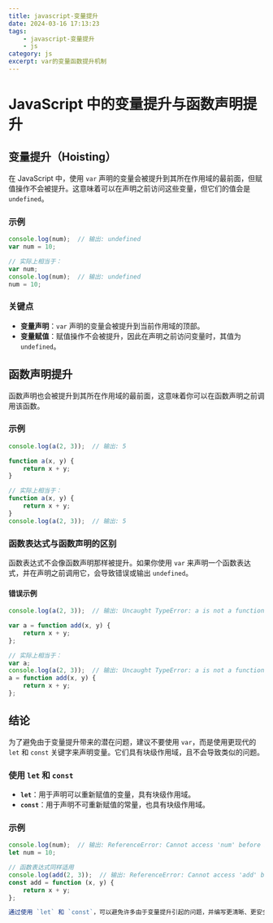 ```yaml
---
title: javascript-变量提升
date: 2024-03-16 17:13:23
tags: 
    - javascript-变量提升
    - js
category: js
excerpt: var的变量函数提升机制
---
```

# JavaScript 中的变量提升与函数声明提升

## 变量提升（Hoisting）

在 JavaScript 中，使用 `var` 声明的变量会被提升到其所在作用域的最前面，但赋值操作不会被提升。这意味着可以在声明之前访问这些变量，但它们的值会是 `undefined`。

### 示例

```javascript
console.log(num);  // 输出: undefined
var num = 10;

// 实际上相当于：
var num;
console.log(num);  // 输出: undefined
num = 10;
```

### 关键点

- **变量声明**：`var` 声明的变量会被提升到当前作用域的顶部。
- **变量赋值**：赋值操作不会被提升，因此在声明之前访问变量时，其值为 `undefined`。

## 函数声明提升

函数声明也会被提升到其所在作用域的最前面，这意味着你可以在函数声明之前调用该函数。

### 示例

```javascript
console.log(a(2, 3));  // 输出: 5

function a(x, y) {
    return x + y;
}

// 实际上相当于：
function a(x, y) {
    return x + y;
}
console.log(a(2, 3));  // 输出: 5
```

### 函数表达式与函数声明的区别

函数表达式不会像函数声明那样被提升。如果你使用 `var` 来声明一个函数表达式，并在声明之前调用它，会导致错误或输出 `undefined`。

#### 错误示例

```javascript
console.log(a(2, 3));  // 输出: Uncaught TypeError: a is not a function

var a = function add(x, y) {
    return x + y;
};

// 实际上相当于：
var a;
console.log(a(2, 3));  // 输出: Uncaught TypeError: a is not a function
a = function add(x, y) {
    return x + y;
};
```

## 结论

为了避免由于变量提升带来的潜在问题，建议不要使用 `var`，而是使用更现代的 `let` 和 `const` 关键字来声明变量。它们具有块级作用域，且不会导致类似的问题。

### 使用 `let` 和 `const`

- **`let`**：用于声明可以重新赋值的变量，具有块级作用域。
- **`const`**：用于声明不可重新赋值的常量，也具有块级作用域。

### 示例

```javascript
console.log(num);  // 输出: ReferenceError: Cannot access 'num' before initialization
let num = 10;

// 函数表达式同样适用
console.log(add(2, 3));  // 输出: ReferenceError: Cannot access 'add' before initialization
const add = function (x, y) {
    return x + y;
};

通过使用 `let` 和 `const`，可以避免许多由于变量提升引起的问题，并编写更清晰、更安全的代码。
```
